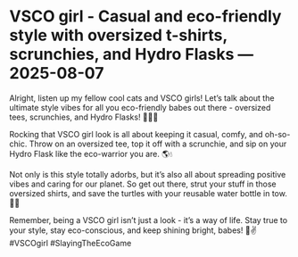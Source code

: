 # VSCO girl - Casual and eco-friendly style with oversized t-shirts, scrunchies, and Hydro Flasks — 2025-08-07

Alright, listen up my fellow cool cats and VSCO girls! Let’s talk about the ultimate style vibes for all you eco-friendly babes out there - oversized tees, scrunchies, and Hydro Flasks! 💁‍♀️🌿

Rocking that VSCO girl look is all about keeping it casual, comfy, and oh-so-chic. Throw on an oversized tee, top it off with a scrunchie, and sip on your Hydro Flask like the eco-warrior you are. 🌎💧

Not only is this style totally adorbs, but it’s also all about spreading positive vibes and caring for our planet. So get out there, strut your stuff in those oversized shirts, and save the turtles with your reusable water bottle in tow. 🐢💚

Remember, being a VSCO girl isn’t just a look - it’s a way of life. Stay true to your style, stay eco-conscious, and keep shining bright, babes! 🌟✌️ #VSCOgirl #SlayingTheEcoGame
